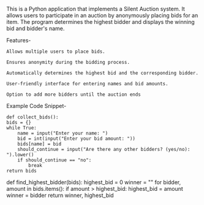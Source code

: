 This is a Python application that implements a Silent Auction system. It allows users to participate in an auction by anonymously placing bids for an item. The program determines the highest bidder and displays the winning bid and bidder's name.

Features-
   

    Allows multiple users to place bids.

    Ensures anonymity during the bidding process.

    Automatically determines the highest bid and the corresponding bidder.

    User-friendly interface for entering names and bid amounts.

    Option to add more bidders until the auction ends


Example Code Snippet-


    def collect_bids():
    bids = {}
    while True:
        name = input("Enter your name: ")
        bid = int(input("Enter your bid amount: "))
        bids[name] = bid
        should_continue = input("Are there any other bidders? (yes/no): ").lower()
        if should_continue == "no":
            break
    return bids

def find_highest_bidder(bids):
    highest_bid = 0
    winner = ""
    for bidder, amount in bids.items():
        if amount > highest_bid:
            highest_bid = amount
            winner = bidder
    return winner, highest_bid
